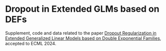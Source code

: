 # Dropout in Extended GLMs based on DEFs

Supplement, code and data related to the paper [Dropout Regularization in Extended Generalized Linear Models based on Double Exponential Families](https://arxiv.org/abs/2305.06625), accepted to ECML 2024.
